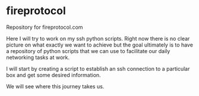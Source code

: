 # fireprotocol
Repository for fireprotocol.com

Here I will try to work on my ssh python scripts.
Right now there is no clear picture on what exactly we want to achieve but the goal ultimately is to have a repository of python scripts that we can use to facilitate our daily networking tasks at work.

I will start by creating a script to establish an ssh connection to a particular box and get some desired information.

We will see where this journey takes us.

